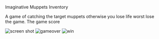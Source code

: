 Imaginative Muppets Inventory

A game of catching the target muppets otherwise you lose life worst lose the game.
The game score 

![screen shot](http://imgur.com/JyYNYpN.png)
![gameover](http://imgur.com/1hGaDWA.png)
![win](http://imgur.com/tCndJ3E.png)
